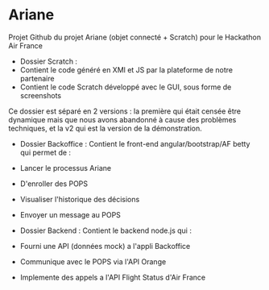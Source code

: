# Ariane

Projet Github du projet Ariane (objet connecté + Scratch) pour le Hackathon Air France

- Dossier Scratch : 
 - Contient le code généré en XMl et JS par la plateforme de notre partenaire
 - Contient le code Scratch développé avec le GUI, sous forme de screenshots
 
 Ce dossier est séparé en 2 versions : la première qui était censée être dynamique mais que nous avons abandonné à cause des problèmes techniques, et la v2 qui est la version de la démonstration.

- Dossier Backoffice : Contient le front-end angular/bootstrap/AF betty qui permet de :
 - Lancer le processus Ariane
 - D'enroller des POPS
 - Visualiser l'historique des décisions
 - Envoyer un message au POPS

- Dossier Backend : Contient le backend node.js qui :
 - Fourni une API (données mock) a l'appli Backoffice
 - Communique avec le POPS via l'API Orange
 - Implemente des appels a l'API Flight Status d'Air France

